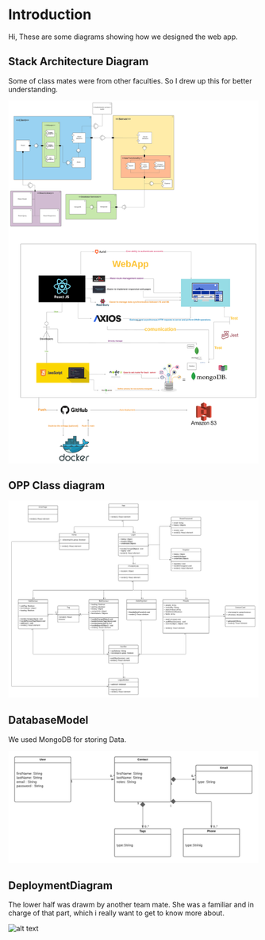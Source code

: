 # Introduction
Hi, These are some diagrams showing how we designed the web app.

## Stack Architecture Diagram
Some of class mates were from other faculties. So I drew up this for better understanding.

![alt text](StackArchitecture.png)


## OPP Class diagram
![alt text](DesignClass.png)


## DatabaseModel
We used MongoDB for storing Data. 

![alt text](DatabaseModel.png)

## DeploymentDiagram
The lower half was drawm by another team mate. She was a familiar and in charge of that part, which i really want to get to know more about.

![alt text](DeploymenDiagram.png)
